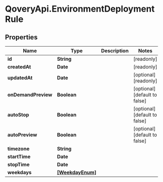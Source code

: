 # QoveryApi.EnvironmentDeploymentRule

## Properties

Name | Type | Description | Notes
------------ | ------------- | ------------- | -------------
**id** | **String** |  | [readonly] 
**createdAt** | **Date** |  | [readonly] 
**updatedAt** | **Date** |  | [optional] [readonly] 
**onDemandPreview** | **Boolean** |  | [optional] [default to false]
**autoStop** | **Boolean** |  | [optional] [default to false]
**autoPreview** | **Boolean** |  | [optional] [default to false]
**timezone** | **String** |  | 
**startTime** | **Date** |  | 
**stopTime** | **Date** |  | 
**weekdays** | [**[WeekdayEnum]**](WeekdayEnum.md) |  | 


